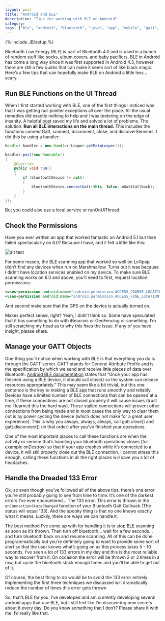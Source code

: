 ```yaml
---
layout: post
title: "Android and BLE"
description: "Tips for working with BLE on Android"
category: 
tags: ["ble", "android", "bluetooth", "java", "app", "mobile", "gatt", "133 error"]
---
```

{% include JB/setup %}

Bluetooth Low Energy (BLE) is part of Bluetooth 4.0 and is used in a bunch of random stuff like [socks](https://vimeo.com/70365693), [album covers](https://www.youtube.com/watch?v=YCAzEh6Wyj8), and [baby pacifiers](https://www.bluemaestro.com/smart-thermometer-pacifier/).  BLE in Android has come a long way since it was first supported in Android 4.3, however there are still a few quirks that can make it seem sort of like black magic.  Here’s a few tips that can hopefully make BLE on Android a little less... scary.

## Run BLE Functions on the UI Thread

When I first started working with BLE, one of the first things I noticed was that I was getting null pointer exceptions all over the place.  All the usual remedies did exactly nothing to help and I was teetering on the edge of insanity.  A helpful [post](http://stackoverflow.com/questions/20069507/gatt-callback-fails-to-register) saved my life and solved a lot of problems. The solution: **Run all BLE interactions on the main thread.**  This includes the functions connectGatt, connect, disconnect, close, and discoverServices.  I did this by using a handler:

```java
Handler handler = new Handler(Looper.getMainLooper());

handler.post(new Runnable() 
{
    @Override
    public void run() 
    {
        if (bluetoothDevice != null) 
        {
            bluetoothDevice.connectGatt(this, false, mGattCallback);
        }
    }
});
```

But you could also use a local service or runOnUiThread.
	
## Check the Permissions
		
Have you ever written an app that worked fantastic on Android 5.1 but then failed spectacularly on 6.0? Because I have, and it felt a little like this:

![alt text](http://i.giphy.com/l2QZPHSiJ4do7gg2k.gif "Sad Troy")

For some reason, the BLE scanning app that worked so well on Lollipop didn’t find any devices when run on Marshmallow.  Turns out it was because I didn’t have location services enabled on my device.  To make sure BLE scanning works on 6.0 and above, you’ll need to first, request location permissions:

```xml
<uses-permission android:name="android.permission.ACCESS_COARSE_LOCATION"/>
<uses-permission android:name="android.permission.ACCESS_FINE_LOCATION"/>
```
And second make sure that the GPS on the device is actually turned on.

Makes perfect sense, right?  Yeah, I didn’t think so.  Some have speculated that it has something to do with iBeacons or GeoFencing or something.  I’m still scratching my head as to why this fixes the issue.  If any of you have insight, please share. 

## Manage your GATT Objects

One thing you’ll notice when working with BLE is that everything you do is through the GATT server.  GATT stands for General Attribute Profile and is the specification by which we send and receive little pieces of data over Bluetooth.  [Android BLE documentation](https://developer.android.com/guide/topics/connectivity/bluetooth-le.html) states that “Once your app has finished using a BLE device, it should call close() so the system can release resources appropriately.”  This may seem like a bit trivial, but this one sentence is the key to making a BLE app that runs smoothly and reliably.  Devices have a limited number of BLE connections that can be opened at a time, if these connections are not closed properly it will cause issues (trust me I learned this the hard way).  These stalled connections will prevent other connections from being made and in most cases the only way to clear them out is by power cycling the device (which does not make for a great user experience).  This is why you always, always, always, call gatt.close() and gatt.disconnect() (in that order) after you’ve finished your operations.  

One of the most important places to call these functions are when the activity or service that’s handling your bluetooth operations closes (for example onDestroy) so that if your app crashes while it’s connected to a device, it will still properly close out the BLE connection. I cannot stress this enough, calling these functions in all the right places will save you a lot of headaches.
		
## Handle the Dreaded 133 Error

Ok, so even though you’ve followed all of the above tips, there’s one error you’re still probably going to see from time to time.  It’s one of the darkest errors I’ve ever encountered... The 133 error.  This error is thrown in the `onConnectionStateChanged` function of your Bluetooth Gatt Callback (The status will equal 133).  And the spooky thing is that no one knows exactly what it means.  Luckily, there are ways we can handle it. 

The best method I’ve come up with for handling it is to stop BLE scanning as soon as it’s thrown.  Then turn off bluetooth... wait for a few seconds... and turn bluetooth back on and resume scanning.  All of this can be done programmatically but you’re definitely going to want to provide some sort of alert so that the user knows what’s going on as this process takes 5 - 10 seconds.  I’ve seen a lot of 133 errors in my day and this is the most reliable way to recover from it.  On occasion the error will be thrown 2 or 3 times in a row, but cycle the bluetooth stack enough times and you’ll be able to get out of it.

Of course, the best thing to do would be to avoid the 133 error entirely.  Implementing the first three techniques we discussed will dramatically reduce the number of times this error gets thrown.  

So, that’s BLE for you.  I’ve developed and am currently developing several android apps that use BLE, but I still feel like I’m discovering new secrets about it every day.  Do you know something that I don’t?  Please share it with me.  I’d really like that.  